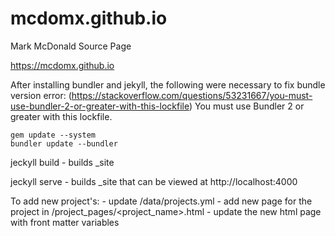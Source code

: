 # mcdomx.github.io
Mark McDonald Source Page

https://mcdomx.github.io


After installing bundler and jekyll, the following were necessary to fix bundle version error:
(https://stackoverflow.com/questions/53231667/you-must-use-bundler-2-or-greater-with-this-lockfile)
    You must use Bundler 2 or greater with this lockfile.
    
    gem update --system
    bundler update --bundler

jeckyll build
    - builds _site

jeckyll serve
    - builds _site that can be viewed at http://localhost:4000
    
To add new project's:
	- update /data/projects.yml
	- add new page for the project in /project_pages/<project_name>.html
	- update the new html page with front matter variables
